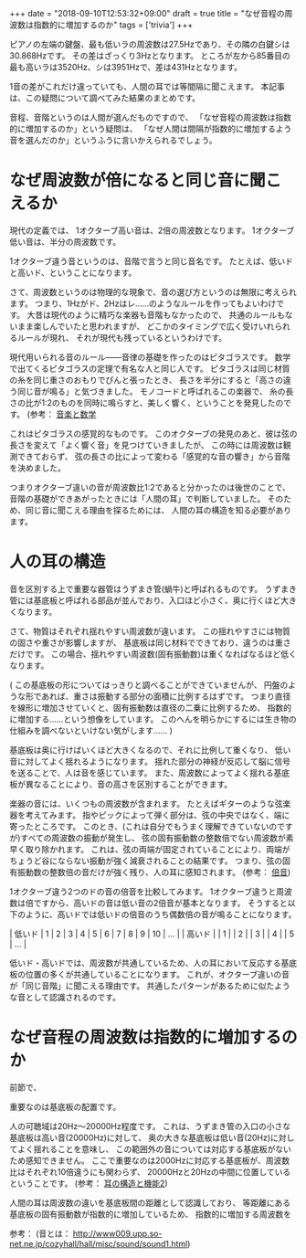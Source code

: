 +++
date = "2018-09-10T12:53:32+09:00"
draft = true
title = "なぜ音程の周波数は指数的に増加するのか"
tags = ['trivia']
+++

ピアノの左端の鍵盤、最も低いラの周波数は27.5Hzであり、その隣の白鍵シは30.868Hzです。
その差はざっくり3Hzとなります。
ところが左から85番目の最も高いラは3520Hz、シは3951Hzで、差は431Hzとなります。

1音の差がこれだけ違っていても、人間の耳では等間隔に聞こえます。
本記事は、この疑問について調べてみた結果のまとめです。

音程、音階というのは人間が選んだものですので、
「なぜ音程の周波数は指数的に増加するのか」という疑問は、
「なぜ人間は間隔が指数的に増加するよう音を選んだのか」というふうに言いかえられるでしょう。

<!--more-->

# なぜ周波数が倍になると同じ音に聞こえるか

現代の定義では、
1オクターブ高い音は、2倍の周波数となります。
1オクターブ低い音は、半分の周波数です。

1オクターブ違う音というのは、音階で言うと同じ音名です。
たとえば、低いドと高いド、ということになります。

さて、周波数というのは物理的な現象で、音の選び方というのは無限に考えられます。
つまり、1Hzがド、2Hzはレ……のようなルールを作ってもよいわけです。
大昔は現代のように精巧な楽器も音階もなかったので、
共通のルールもないまま楽しんでいたと思われますが、
どこかのタイミングで広く受けいれられるルールが現れ、
それが現代も残っているというわけです。

現代用いられる音のルール——音律の基礎を作ったのはピタゴラスです。
数学で出てくるピタゴラスの定理で有名な人と同じ人です。
ピタゴラスは同じ材質の糸を同じ重さのおもりでぴんと張ったとき、
長さを半分にすると「高さの違う同じ音が鳴る」と気づきました。
モノコードと呼ばれるこの楽器で、
糸の長さの比が1:2のものを同時に鳴らすと、美しく響く、ということを発見したのです。
(参考： [音楽と数学](http://www.nihongo.com/aaa/chigaku/suugaku/pythagoras.htm)

これはピタゴラスの感覚的なものです。
このオクターブの発見のあと、彼は弦の長さを変えて「よく響く音」を見つけていきましたが、
この時には周波数は観測できておらず、
弦の長さの比によって変わる「感覚的な音の響き」から音階を決めました。

つまりオクターブ違いの音が周波数比1:2であると分かったのは後世のことで、
音階の基礎ができあがったときには「人間の耳」で判断していました。
そのため、同じ音に聞こえる理由を探るためには、
人間の耳の構造を知る必要があります。

# 人の耳の構造

音を区別する上で重要な器管はうずまき管(蝸牛)と呼ばれるものです。
うずまき管には基底板と呼ばれる部品が並んでおり、入口ほど小さく、奥に行くほど大きくなります。

さて、物質はそれぞれ揺れやすい周波数が違います。
この揺れやすさには物質の固さや重さが影響しますが、
基底板は同じ材料でできており、違うのは重さだけです。
この場合、揺れやすい周波数(固有振動数)は重くなればなるほど低くなります。

(
この基底板の形についてはっきりと調べることができていませんが、
円盤のような形であれば、重さは振動する部分の面積に比例するはずです。
つまり直径を線形に増加させていくと、固有振動数は直径の二乗に比例するため、
指数的に増加する……という想像をしています。
このへんを明らかにするには生き物の仕組みを調べないといけない気がします……
)

基底板は奥に行けばいくほど大きくなるので、それに比例して重くなり、
低い音に対してよく揺れるようになります。
揺れた部分の神経が反応して脳に信号を送ることで、人は音を感じています。
また、周波数によってよく揺れる基底板が異なることにより、音の高さを区別することができます。

楽器の音には、いくつもの周波数が含まれます。
たとえばギターのような弦楽器を考えてみます。
指やピックによって弾く部分は、弦の中央ではなく、端に寄ったところです。
このとき、(これは自分でもうまく理解できていないのですが)すべての周波数の振動が発生し、
弦の固有振動数の整数倍でない周波数が素早く取り除かれます。
これは、弦の両端が固定されていることにより、両端がちょうど谷にならない振動が強く減衰されることの結果です。
つまり、弦の固有振動数の整数倍の音だけが強く残り、人の耳に感知されます。
(参考： [倍音](https://ja.wikipedia.org/wiki/%E5%80%8D%E9%9F%B3))

1オクターブ違う2つのドの音の倍音を比較してみます。
1オクターブ違うと周波数は倍ですから、高いドの音は低い音の2倍音が基本となります。
そうすると以下のように、高いドでは低いドの倍音のうち偶数倍の音が鳴ることになります。

| 低いド | 1 | 2 | 3 | 4 | 5 | 6 | 7 | 8 | 9 | 10 | ... |
| 高いド |   | 1 |   | 2 |   | 3 |   | 4 |   |  5 | ... |

低いド・高いドでは、周波数が共通しているため、人の耳において反応する基底板の位置の多くが共通していることになります。
これが、オクターブ違いの音が「同じ音階」に聞こえる理由です。
共通したパターンがあるために似たような音として認識されるのです。

<!-- 参考：[音程の科学](http://www.denen.org/article/d20000208.xhtml) -->

# なぜ音程の周波数は指数的に増加するのか

前節で、

重要なのは基底板の配置です。

人の可聴域は20Hz〜20000Hz程度です。
これは、うずまき管の入口の小さな基底板は高い音(20000Hz)に対して、
奥の大きな基底板は低い音(20Hz)に対してよく揺れることを意味し、
この範囲外の音については対応する基底板がないため感知できません。
ここで重要なのは2000Hzに対応する基底板が、周波数比はそれぞれ10倍違うにも関わらず、
20000Hzと20Hzの中間に位置しているということです。
(参考： [耳の構造と機能2](http://nucleus.main.jp/index.php?course%2Fppt_mimi2))

人間の耳は周波数の違いを基底板間の距離として認識しており、
等距離にある基底板の固有振動数が指数的に増加しているため、
指数的に増加する周波数を

<!-- # ギターのフレットが等間隔でない理由 -->

<!-- fn = (n / 2L) * √(S/p) -->

<!-- S: 聴力 -->
<!-- p: 線密度(質量) -->
<!-- L: 弦の長さ -->

<!-- 波のエネルギー密度 -->

<!-- 1/2 p w^2 A^2 c -->
<!-- A: 振幅 -->
<!-- c: 伝播速度 -->

<!-- 角速度 w = 2πf -->


<!-- # 倍音が発生する原理 -->

<!-- 弦の中央を弾いた場合、sin カーブ の波が現れる -->

<!-- 中央以外を弾いた場合、様々な波の重ね合わせとして弦の振動が表現でき、 -->
<!-- 固有振動数の整数倍の波は振幅が強く現れる。 -->


<!-- # 音階の間隔(周波数)が指数的に増加する理由 -->

<!-- 蝸牛の基底骨の質量が指数的に増加するから？ -->

<!-- # 高音は危険な音なのか？ -->

<!-- 蝸牛の先頭側は高音域を感じるようになっているが、 -->
<!-- これに進化上の理由があるのか？ -->

参考：
(音とは： http://www009.upp.so-net.ne.jp/cozyhall/hall/misc/sound/sound1.html)

